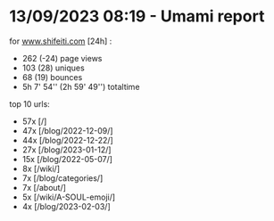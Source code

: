 # 13/09/2023 08:19 - Umami report
for www.shifeiti.com [24h] :

 - 262 (-24) page views
 - 103 (28) uniques
 - 68 (19) bounces
 - 5h 7' 54'' (2h 59' 49'') totaltime


top 10 urls:
 - 57x [/]
 - 47x [/blog/2022-12-09/]
 - 44x [/blog/2022-12-22/]
 - 27x [/blog/2023-01-12/]
 - 15x [/blog/2022-05-07/]
 - 8x [/wiki/]
 - 7x [/blog/categories/]
 - 7x [/about/]
 - 5x [/wiki/A-SOUL-emoji/]
 - 4x [/blog/2023-02-03/]


